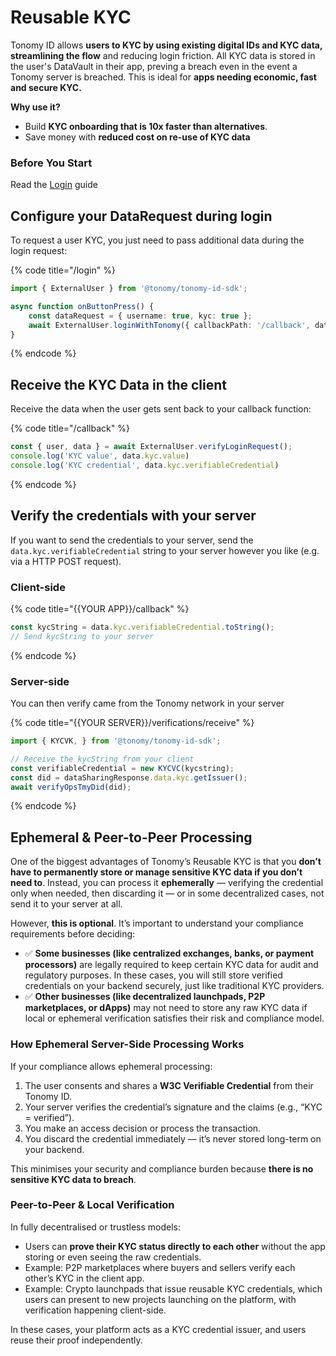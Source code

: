 # Reusable KYC

Tonomy ID allows **users to KYC by using existing digital IDs and KYC data, streamlining the flow** and reducing login friction. All KYC data is stored in the user's DataVault in their app, preving a breach even in the event a Tonomy server is breached. This is ideal for **apps needing economic, fast and secure KYC.**

**Why use it?**

* Build **KYC onboarding that is 10x faster than alternatives**.
* Save money with **reduced cost on re-use of KYC data**

### Before You Start

Read the [Login](single-sign-on.md) guide

## Configure your DataRequest during login

To request a user KYC, you just need to pass additional data during the login request:

{% code title="/login" %}
```typescript
import { ExternalUser } from '@tonomy/tonomy-id-sdk';

async function onButtonPress() {
    const dataRequest = { username: true, kyc: true };
    await ExternalUser.loginWithTonomy({ callbackPath: '/callback', dataRequest });
}
```
{% endcode %}

## Receive the KYC Data in the client

Receive the data when the user gets sent back to your callback function:

{% code title="/callback" %}
```typescript
const { user, data } = await ExternalUser.verifyLoginRequest();
console.log('KYC value', data.kyc.value)
console.log('KYC credential', data.kyc.verifiableCredential)
```
{% endcode %}

## Verify the credentials with your server

If you want to send the credentials to your server, send the `data.kyc.verifiableCredential` string to your server however you like (e.g. via a HTTP POST request).

### Client-side

{% code title="{{YOUR APP}}/callback" %}
```typescript
const kycString = data.kyc.verifiableCredential.toString();
// Send kycString to your server
```
{% endcode %}

### Server-side

You can then verify came from the Tonomy network in your server

{% code title="{{YOUR SERVER}}/verifications/receive" %}
```typescript
import { KYCVK, } from '@tonomy/tonomy-id-sdk';

// Receive the kycString from your client
const verifiableCredential = new KYCVC(kycstring);
const did = dataSharingResponse.data.kyc.getIssuer();
await verifyOpsTmyDid(did);
```
{% endcode %}

## Ephemeral & Peer-to-Peer Processing

One of the biggest advantages of Tonomy’s Reusable KYC is that you **don’t have to permanently store or manage sensitive KYC data if you don’t need to**. Instead, you can process it **ephemerally** — verifying the credential only when needed, then discarding it — or in some decentralized cases, not send it to your server at all.

However, **this is optional**. It’s important to understand your compliance requirements before deciding:

* ✅ **Some businesses (like centralized exchanges, banks, or payment processors)** are legally required to keep certain KYC data for audit and regulatory purposes. In these cases, you will still store verified credentials on your backend securely, just like traditional KYC providers.
* ✅ **Other businesses (like decentralized launchpads, P2P marketplaces, or dApps)** may not need to store any raw KYC data if local or ephemeral verification satisfies their risk and compliance model.

### How Ephemeral Server-Side Processing Works

If your compliance allows ephemeral processing:

1. The user consents and shares a **W3C Verifiable Credential** from their Tonomy ID.
2. Your server verifies the credential’s signature and the claims (e.g., “KYC = verified”).
3. You make an access decision or process the transaction.
4. You discard the credential immediately — it’s never stored long-term on your backend.

This minimises your security and compliance burden because **there is no sensitive KYC data to breach**.

### Peer-to-Peer & Local Verification

In fully decentralised or trustless models:

* Users can **prove their KYC status directly to each other** without the app storing or even seeing the raw credentials.
* Example: P2P marketplaces where buyers and sellers verify each other’s KYC in the client app.
* Example: Crypto launchpads that issue reusable KYC credentials, which users can present to new projects launching on the platform, with verification happening client-side.

In these cases, your platform acts as a KYC credential issuer, and users reuse their proof independently.

